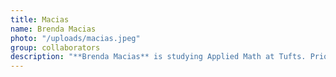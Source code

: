 ```yaml
---
title: Macias
name: Brenda Macias
photo: "/uploads/macias.jpeg"
group: collaborators
description: "**Brenda Macias** is studying Applied Math at Tufts. Prior to working at MGGG, she worked with the NSF analyzing data for a project examining the historical participation of Minority Serving Institutions in Earth Science-funded research. After Tufts, she intends to work in educational research.\n"
--- 
```

